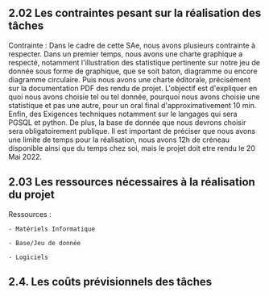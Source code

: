 ## 2.02 Les contraintes pesant sur la réalisation des tâches 

Contrainte : 
    Dans le cadre de cette SAe, nous avons 
plusieurs contrainte à respecter. Dans un premier temps, nous avons une charte graphique a respecté, notamment l'illustration des statistique pertinente sur notre jeu de donnée sous forme de graphique, que se soit baton, diagramme ou encore diagramme circulaire.
    Puis nous avons une charte éditorale,
précisément sur la documentation PDF des rendu de projet. L'objectif est d'expliquer en quoi nous avons choisie tel ou tel donnée, pourquoi nous avons choisie une statistique et pas une autre, pour un oral final d'approximativement 10 min. 
    Enfin, des Exigences techniques notamment 
sur le langages qui sera PGSQL et python. De plus, la base de donnée que nous devrons choisir sera obligatoirement publique. Il est important de préciser que nous avons une limite de temps pour la réalisation, nous avons 12h de créneau disponible ainsi que du temps chez soi, mais le projet doit etre rendu le 20 Mai 2022.

## 2.03 Les ressources nécessaires à la réalisation du projet 

Ressources :
    
    - Matériels Informatique

    - Base/Jeu de donnée

    - Logiciels
 
## 2.4. Les coûts prévisionnels des tâches

